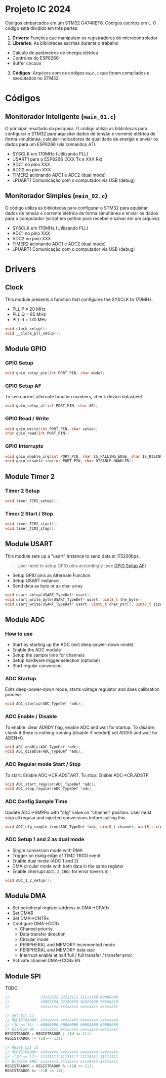 # Projeto IC 2024
Códigos embarcados em um STM32 G474RET6. Códigos escritos em `C`. O código está dividido em três partes:
1. **Drivers:** Funções que manipulam os registradores do microcontrolador
2. **Libraries:** As bibliotecas escritas durante o trabalho
  - Cálculo de parâmetros de energia elétrica
  - Controles do ESP8266
  - Buffer circular
3. **Códigos:** Arquivos com os códigos `main.c` que foram compilados e executados no STM32.

# Códigos
## Monitorador Inteligente (`main_01.c`)
O principal resultado da pesquisa. O código utiliza as bibliotecas para configurar o STM32 para aquisitar dados de tensão e corrente elétrica de forma simultânea, calcular indicadores de qualidade de energia e enviar os dados para um ESP8266 (via comandos AT).
- SYSCLK em 170MHz (Utilizando PLL)
- USART1 para o ESP8266 (XXX Tx e XXX Rx)
- ADC1 no pino XXX
- ADC2 no pino XXX
- TIMER2 acionando ADC1 e ADC2 (dual mode)
- LPUART1 Comunicação com o computador via USB (debug)

## Monitorador Simples (`main_02.c`)
O código utiliza as bibliotecas para configurar o STM32 para aquisitar dados de tensão e corrente elétrica de forma simultânea e enviar os dados para o computador (script em python para receber e salvar em um arquivo).
- SYSCLK em 170MHz (Utilizando PLL)
- ADC1 no pino XXX
- ADC2 no pino XXX
- TIMER2 acionando ADC1 e ADC2 (dual mode)
- LPUART1 Comunicação com o computador via USB (debug)

# Drivers
## Clock
This module presents a function that configures the SYSCLK to 170MHz.

- PLL P =  20 MHz
- PLL Q =  85 MHz
- PLL R = 170 MHz

```c
void clock_setup();
void __clock_pll_setup();
```

## Module GPIO
### GPIO Setup
```c
void gpio_setup_pin(int PORT_PIN, char mode);
```
### GPIO Setup AF
To see correct alternate function numbers, check device datasheet.

```c
void gpio_setup_af(int PORT_PIN, char AF);
```

### GPIO Read / Write
```c
void gpio_write(int PORT_PIN, char value);
char gpio_read(int PORT_PIN);
```

### GPIO Interrupts
```c
void gpio_enable_irq(int PORT_PIN, char IS_FALLING_EDGE, char IS_RISING_EDGE);
void gpio_disable_irq(int PORT_PIN, char DISABLE_HANDLER);
```

## Module Timer 2
### Timer 2 Setup
```c
void timer_TIM2_setup();
```
### Timer 2 Start / Stop
```c
void timer_TIM2_start();
void timer_TIM2_stop();
```

## Module USART
This module sets up a "usart" instance to send data at 115200bps.

> User need to setup GPIO pins accordingly (see [GPIO Setup AF](#gpio-setup-af))

- Setup GPIO pins as Alternate Function
- Setup USART instance
- Send data as byte or as char array

```c
void usart_setup(USART_TypeDef* usart);
void usart_write_byte(USART_TypeDef* usart, uint8_t the_byte);
void usart_write(USART_TypeDef* usart, uint8_t char_ptr[], uint8_t size);
```

## Module ADC
### How to use
- Start by starting up the ADC (exit deep-power-down mode)
- Enable the ADC module
- Setup the sample time for channels
- Setup hardware trigger selection (optional)
- Start regular conversion

### ADC Startup
Exits deep-power-down mode, starts voltage regulator and does calibration process
```c
void ADC_startup(ADC_TypeDef *adc);
```
### ADC Enable / Disable
To enable: clear ADRDY flag, enable ADC and wait for startup.
To disable: check if there is nothing running (disable if needed) set ADDIS and wait for ADEN=0.
```c
void ADC_enable(ADC_TypeDef *adc);
void ADC_disable(ADC_TypeDef *adc);
```
### ADC Regular mode Start / Stop
To start: Enable ADC->CR.ADSTART.
To stop: Enable ADC->CR.ADSTP.
```c
void ADC_start_regular(ADC_TypeDef *adc);
void ADC_stop_regular(ADC_TypeDef *adc)
```
### ADC Config Sample Time
Update ADC->SMPRx with "cfg" value on "channel" position.
User must stop all regular and injected conversions before calling this.
```c
void ADC_cfg_sample_time(ADC_TypeDef *adc, uint8_t channel, uint8_t cfg);
```
### ADC  Setup 1 and 2 as dual mode
- Single conversion mode with DMA
- Trigger on rising edge of TIM2 TRGO event
- Enable dual mode (ADC 1 and 2)
- DMA circular mode with both data in the same register
- Enable interrupt `ADC1_2_IRQn` for error (overrun)
```c
void ADC_1_2_setup();
```

## Module DMA
- Set peripheral register address in DMA->CPARx
- Set CMAR
- Set DMA->CNTRx
- Configure DMA->CCRx
  - Channel priority
  - Data transfer direction
  - Circular mode
  - PERIPHERAL and MEMORY incremented mode
  - PERIPHERAL and MEMORY data size
  - Interrupt enable at half full / full transfer / transfer error
- Activate channel DMA->CCRx.EN

## Module SPI
TODO




```c
//              33222222 22221111 11111100 00000000
//              10987654 32109876 54321098 76543210
//              xxxxxxxx xxxxxxxx xxxxxxxx xxxxxxxx

// Set bit 11
// REGISTRADOR: xxxxxxxx xxxxxxxx xxxxxxxx xxxxxxxx
// (1U << 11) : 00000000 00000000 00001000 00000000
// Bitwise OR : xxxxxxxx xxxxxxxx xxxx1xxx xxxxxxxx
REGISTRADOR = REGISTRADOR | (1U << 11);
REGISTRADOR |= (1U << 11);

// Reset bit 11
// REGISTRADOR: xxxxxxxx xxxxxxxx xxxxxxxx xxxxxxxx
// ~(1U << 11): 11111111 11111111 11110111 11111111
// Bitwise AND: xxxxxxxx xxxxxxxx xxxx0xxx xxxxxxxx
REGISTRADOR = REGISTRADOR & ~(1U << 11);
REGISTRADOR &= ~(1U << 11);
```
